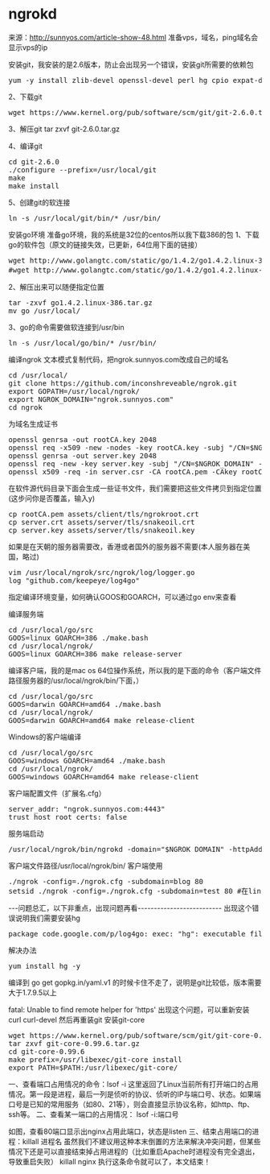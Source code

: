 # ngrokd
来源：http://sunnyos.com/article-show-48.html
准备vps，域名，ping域名会显示vps的ip

安装git，我安装的是2.6版本，防止会出现另一个错误，安装git所需要的依赖包

<pre>
yum -y install zlib-devel openssl-devel perl hg cpio expat-devel gettext-devel curl curl-devel perl-ExtUtils-MakeMaker hg wget gcc gcc-c++
</pre>

2、下载git
<pre>
wget https://www.kernel.org/pub/software/scm/git/git-2.6.0.tar.gz
</pre>

3、解压git
</pre>
tar zxvf git-2.6.0.tar.gz
</pre>

4、编译git
<pre>
cd git-2.6.0
./configure --prefix=/usr/local/git
make
make install
</pre>

5、创建git的软连接
<pre>
ln -s /usr/local/git/bin/* /usr/bin/
</pre>

安装go环境
准备go环境，我的系统是32位的centos所以我下载386的包
1、下载go的软件包（原文的链接失效，已更新，64位用下面的链接）
<pre>
wget http://www.golangtc.com/static/go/1.4.2/go1.4.2.linux-386.tar.gz
#wget http://www.golangtc.com/static/go/1.4.2/go1.4.2.linux-amd64.tar.gz(64位)
</pre>

2、解压出来可以随便指定位置
<pre>
tar -zxvf go1.4.2.linux-386.tar.gz
mv go /usr/local/
</pre>

3、go的命令需要做软连接到/usr/bin
<pre>
ln -s /usr/local/go/bin/* /usr/bin/
</pre>
编译ngrok
文本模式复制代码，把ngrok.sunnyos.com改成自己的域名
<pre>
cd /usr/local/
git clone https://github.com/inconshreveable/ngrok.git
export GOPATH=/usr/local/ngrok/
export NGROK_DOMAIN="ngrok.sunnyos.com"
cd ngrok
</pre>

为域名生成证书
<pre>
openssl genrsa -out rootCA.key 2048
openssl req -x509 -new -nodes -key rootCA.key -subj "/CN=$NGROK_DOMAIN" -days 5000 -out rootCA.pem
openssl genrsa -out server.key 2048
openssl req -new -key server.key -subj "/CN=$NGROK_DOMAIN" -out server.csr
openssl x509 -req -in server.csr -CA rootCA.pem -CAkey rootCA.key -CAcreateserial -out server.crt -days 5000
</pre>
在软件源代码目录下面会生成一些证书文件，我们需要把这些文件拷贝到指定位置(这步问你是否覆盖，输入y)
<pre>
cp rootCA.pem assets/client/tls/ngrokroot.crt
cp server.crt assets/server/tls/snakeoil.crt
cp server.key assets/server/tls/snakeoil.key
</pre>
如果是在天朝的服务器需要改，香港或者国外的服务器不需要(本人服务器在美国，略过)
<pre>
vim /usr/local/ngrok/src/ngrok/log/logger.go
log "github.com/keepeye/log4go"
</pre>
指定编译环境变量，如何确认GOOS和GOARCH，可以通过go env来查看

编译服务端
<pre>
cd /usr/local/go/src
GOOS=linux GOARCH=386 ./make.bash
cd /usr/local/ngrok/
GOOS=linux GOARCH=386 make release-server
</pre>
编译客户端，我的是mac os 64位操作系统，所以我的是下面的命令（客户端文件路径服务器的/usr/local/ngrok/bin/下面，）
<pre>
cd /usr/local/go/src
GOOS=darwin GOARCH=amd64 ./make.bash
cd /usr/local/ngrok/
GOOS=darwin GOARCH=amd64 make release-client
</pre>
Windows的客户端编译
<pre>
cd /usr/local/go/src
GOOS=windows GOARCH=amd64 ./make.bash
cd /usr/local/ngrok/
GOOS=windows GOARCH=amd64 make release-client
</pre>


客户端配置文件（扩展名.cfg）
<pre>
server_addr: "ngrok.sunnyos.com:4443"
trust_host_root_certs: false
</pre>
服务端启动
<pre>
/usr/local/ngrok/bin/ngrokd -domain="$NGROK_DOMAIN" -httpAddr=":80"
</pre>
客户端文件路径/usr/local/ngrok/bin/
客户端使用
<pre>
./ngrok -config=./ngrok.cfg -subdomain=blog 80
setsid ./ngrok -config=./ngrok.cfg -subdomain=test 80 #在linux下如果想后台运行
</pre>
---问题总汇，以下非重点，出现问题再看--------------------------
出现这个错误说明我们需要安装hg
<pre>
package code.google.com/p/log4go: exec: "hg": executable file not found in $PATH
</pre>
解决办法
<pre>
yum install hg -y
</pre>

编译到 go get gopkg.in/yaml.v1 的时候卡住不走了，说明是git比较低，版本需要大于1.7.9.5以上

fatal: Unable to find remote helper for 'https' 出现这个问题，可以重新安装 curl curl-devel 然后再重装git
安装git-core
<pre>
wget https://www.kernel.org/pub/software/scm/git/git-core-0.99.6.tar.gz
tar zxvf git-core-0.99.6.tar.gz
cd git-core-0.99.6
make prefix=/usr/libexec/git-core install
export PATH=$PATH:/usr/libexec/git-core/
</pre>

一、查看端口占用情况的命令：lsof -i
这里返回了Linux当前所有打开端口的占用情况。第一段是进程，最后一列是侦听的协议、侦听的IP与端口号、状态。如果端口号是已知的常用服务（如80、21等），则会直接显示协议名称，如http、ftp、ssh等。
二、查看某一端口的占用情况： lsof -i:端口号

如图，查看80端口显示出nginx占用此端口，状态是listen
三、结束占用端口的进程：killall 进程名
虽然我们不建议用这种本末倒置的方法来解决冲突问题，但某些情况下还是可以直接结束掉占用进程的（比如重启Apache时进程没有完全退出，导致重启失败）
killall nginx
执行这条命令就可以了，本文结束！
